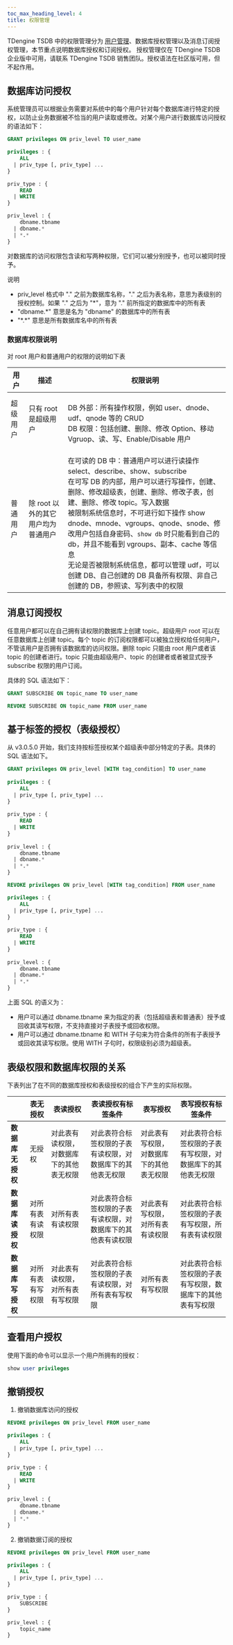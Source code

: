 ```yaml
---
toc_max_heading_level: 4
title: 权限管理
---
```


TDengine TSDB 中的权限管理分为 [用户管理](../user)、数据库授权管理以及消息订阅授权管理，本节重点说明数据库授权和订阅授权。
授权管理仅在 TDengine TSDB 企业版中可用，请联系 TDengine TSDB 销售团队。授权语法在社区版可用，但不起作用。

## 数据库访问授权

系统管理员可以根据业务需要对系统中的每个用户针对每个数据库进行特定的授权，以防止业务数据被不恰当的用户读取或修改。对某个用户进行数据库访问授权的语法如下：

```sql
GRANT privileges ON priv_level TO user_name

privileges : {
    ALL
  | priv_type [, priv_type] ...
}

priv_type : {
    READ
  | WRITE
}

priv_level : {
    dbname.tbname
  | dbname.*
  | *.*
}
```

对数据库的访问权限包含读和写两种权限，它们可以被分别授予，也可以被同时授予。

说明
- priv_level 格式中 "." 之前为数据库名称，"." 之后为表名称，意思为表级别的授权控制。如果 "." 之后为 "\*"，意为 "." 前所指定的数据库中的所有表
- "dbname.\*" 意思是名为 "dbname" 的数据库中的所有表
- "\*.\*" 意思是所有数据库名中的所有表

### 数据库权限说明

对 root 用户和普通用户的权限的说明如下表

| 用户     | 描述                               | 权限说明                        |
| -------- | --------------------------------- | -- |
| 超级用户 | 只有 root 是超级用户               |<br/>DB 外部：所有操作权限，例如 user、dnode、udf、qnode 等的 CRUD <br/>DB 权限：包括创建、删除、修改 Option、移动 Vgruop、读、写、Enable/Disable 用户  |
| 普通用户 | 除 root 以外的其它用户均为普通用户 | <br/>在可读的 DB 中：普通用户可以进行读操作 select、describe、show、subscribe <br/>在可写 DB 的内部，用户可以进行写操作，创建、删除、修改超级表，创建、删除、修改子表，创建、删除、修改 topic。写入数据 <br/>被限制系统信息时，不可进行如下操作 show dnode、mnode、vgroups、qnode、snode、修改用户包括自身密码、`show db` 时只能看到自己的 db，并且不能看到 vgroups、副本、cache 等信息 <br/>无论是否被限制系统信息，都可以管理 udf，可以创建 DB、自己创建的 DB 具备所有权限、非自己创建的 DB，参照读、写列表中的权限 |

## 消息订阅授权

任意用户都可以在自己拥有读权限的数据库上创建 topic。超级用户 root 可以在任意数据库上创建 topic。每个 topic 的订阅权限都可以被独立授权给任何用户，不管该用户是否拥有该数据库的访问权限。删除 topic 只能由 root 用户或者该 topic 的创建者进行。topic 只能由超级用户、topic 的创建者或者被显式授予 subscribe 权限的用户订阅。

具体的 SQL 语法如下：

```sql
GRANT SUBSCRIBE ON topic_name TO user_name

REVOKE SUBSCRIBE ON topic_name FROM user_name
```

## 基于标签的授权（表级授权）

从 v3.0.5.0 开始，我们支持按标签授权某个超级表中部分特定的子表。具体的 SQL 语法如下。

```sql
GRANT privileges ON priv_level [WITH tag_condition] TO user_name
 
privileges : {
    ALL
  | priv_type [, priv_type] ...
}
 
priv_type : {
    READ
  | WRITE
}
 
priv_level : {
    dbname.tbname
  | dbname.*
  | *.*
}

REVOKE privileges ON priv_level [WITH tag_condition] FROM user_name

privileges : {
    ALL
  | priv_type [, priv_type] ...
}
 
priv_type : {
    READ
  | WRITE
}
 
priv_level : {
    dbname.tbname
  | dbname.*
  | *.*
}
```

上面 SQL 的语义为：

- 用户可以通过 dbname.tbname 来为指定的表（包括超级表和普通表）授予或回收其读写权限，不支持直接对子表授予或回收权限。
- 用户可以通过 dbname.tbname 和 WITH 子句来为符合条件的所有子表授予或回收其读写权限。使用 WITH 子句时，权限级别必须为超级表。

## 表级权限和数据库权限的关系

下表列出了在不同的数据库授权和表级授权的组合下产生的实际权限。

|                | **表无授权**   | **表读授权**                        | **表读授权有标签条件**                              | **表写授权**                        | **表写授权有标签条件**   |
| -------------- | ------------- | --------------------------------- | ------------------------------------------------- | ---------------------------------- | -------------------- |
| **数据库无授权** | 无授权         | 对此表有读权限，对数据库下的其他表无权限 | 对此表符合标签权限的子表有读权限，对数据库下的其他表无权限  | 对此表有写权限，对数据库下的其他表无权限 | 对此表符合标签权限的子表有写权限，对数据库下的其他表无权限 |
| **数据库读授权** | 对所有表有读权限 | 对所有表有读权限                    | 对此表符合标签权限的子表有读权限，对数据库下的其他表有读权限 | 对此表有写权限，对所有表有读权限        | 对此表符合标签权限的子表有写权限，所有表有读权限           |
| **数据库写授权** | 对所有表有写权限 | 对此表有读权限，对所有表有写权限       | 对此表符合标签权限的子表有读权限，对所有表有写权限         | 对所有表有写权限                      | 对此表符合标签权限的子表有写权限，数据库下的其他表有写权限 |


## 查看用户授权

使用下面的命令可以显示一个用户所拥有的授权：

```sql
show user privileges 
```

## 撤销授权

1. 撤销数据库访问的授权

```sql
REVOKE privileges ON priv_level FROM user_name

privileges : {
    ALL
  | priv_type [, priv_type] ...
}

priv_type : {
    READ
  | WRITE
}

priv_level : {
    dbname.tbname
  | dbname.*
  | *.*
}
```

2. 撤销数据订阅的授权

```sql
REVOKE privileges ON priv_level FROM user_name

privileges : {
    ALL
  | priv_type [, priv_type] ...
}

priv_type : {
    SUBSCRIBE
}

priv_level : {
    topic_name
}
```
